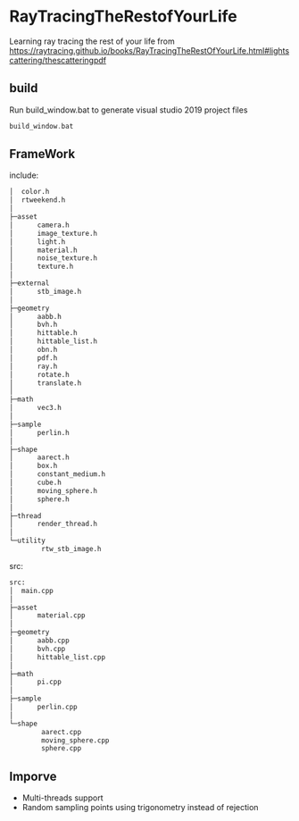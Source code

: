 # RayTracingTheRestofYourLife
Learning ray tracing the rest of your life from https://raytracing.github.io/books/RayTracingTheRestOfYourLife.html#lightscattering/thescatteringpdf

## build
Run build_window.bat to generate visual studio 2019 project files
```cpp
build_window.bat
```

## FrameWork
include:
```txt
│  color.h
│  rtweekend.h
│
├─asset
│      camera.h
│      image_texture.h
│      light.h
│      material.h
│      noise_texture.h
│      texture.h
│
├─external
│      stb_image.h
│
├─geometry
│      aabb.h
│      bvh.h
│      hittable.h
│      hittable_list.h
│      obn.h
│      pdf.h
│      ray.h
│      rotate.h
│      translate.h
│
├─math
│      vec3.h
│
├─sample
│      perlin.h
│
├─shape
│      aarect.h
│      box.h
│      constant_medium.h
│      cube.h
│      moving_sphere.h
│      sphere.h
│
├─thread
│      render_thread.h
│
└─utility
        rtw_stb_image.h
```
src:
```txt
src:
│  main.cpp
│
├─asset
│      material.cpp
│
├─geometry
│      aabb.cpp
│      bvh.cpp
│      hittable_list.cpp
│
├─math
│      pi.cpp
│
├─sample
│      perlin.cpp
│
└─shape
        aarect.cpp
        moving_sphere.cpp
        sphere.cpp
```

## Imporve
- Multi-threads support
- Random sampling points using trigonometry instead of rejection
